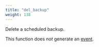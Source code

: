 ```yaml
---
title: "del_backup"
weight: 138
---
```



Delete a scheduled backup.

This function does *not* generate an [event](../../overview/events).